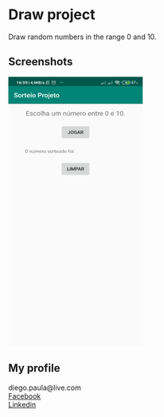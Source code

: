# Draw project

<p>Draw random numbers in the range 0 and 10.</p>

<h2>Screenshots</h2>

<img src="https://github.com/diegobpaula/draw-project/blob/master/screenshots/screenshot-one.jpg?raw=true" width="270" height="540" style="max-width:100%;">                                                                                                              
                                                                                                                                                          
<h2>My profile</h2>
diego.paula@live.com <br>
<a href="https://www.facebook.com/diegobpaula">Facebook</a><br>
<a href="https://www.linkedin.com/in/diegobpaula/">Linkedin</a>

